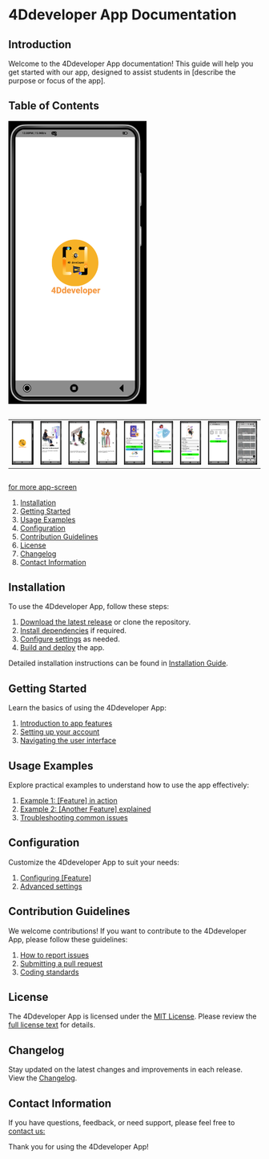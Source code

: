 # 4Ddeveloper App Documentation

## Introduction

Welcome to the 4Ddeveloper App documentation! This guide will help you get started with our app, designed to assist students in [describe the purpose or focus of the app].

## Table of Contents

![this our image](docs/images/Mobile-screen-page/1_Loading.png)

<div style="overflow-x: auto ; ">
  <table>
    <tr>
      <td><img src="docs/images/Mobile-screen-page/1_Loading.png" alt="Image 1" style="max-width: 100%; height: auto;"></td>
      <td><img src="docs/images/Mobile-screen-page/2_OnBoarding_screen1.png" alt="Image 2" style="max-width: 100%; height: auto;"></td>
      <td><img src="docs/images/Mobile-screen-page/3_OnBoarding_screen2.png" alt="Image 2" style="max-width: 100%; height: auto;"></td>
      <td><img src="docs/images/Mobile-screen-page/4_OnBoarding_screen3.png" alt="Image 2" style="max-width: 100%; height: auto;"></td>
      <td><img src="docs/images/Mobile-screen-page/5_SignUp_Screen.png" alt="Image 2" style="max-width: 100%; height: auto;"></td>
      <td><img src="docs/images/Mobile-screen-page/6_Forget_password.png" alt="Image 2" style="max-width: 100%; height: auto;"></td>
     <td><img src="docs/images/Mobile-screen-page/7_AccountCreate-screen.png" alt="Image 2" style="max-width: 100%; height: auto;"></td>
     <td><img src="docs/images/Mobile-screen-page/8_OTP-screen.png" alt="Image 2" style="max-width: 100%; height: auto;"></td>
     <td><img src="docs/images/Mobile-screen-page/9_Home-screen.png" alt="Image 2" style="max-width: 100%; height: auto;"></td>

  </table>
</div>

[for more app-screen](docs/images/Mobile-screen-page/developer-image-info.md)

1. [Installation](#installation)
2. [Getting Started](#getting-started)
3. [Usage Examples](#usage-examples)
4. [Configuration](#configuration)
5. [Contribution Guidelines](#contribution-guidelines)
6. [License](#license)
7. [Changelog](#changelog)
8. [Contact Information](#contact-information)

## Installation

To use the 4Ddeveloper App, follow these steps:

1. [Download the latest release](#) or clone the repository.
2. [Install dependencies](#) if required.
3. [Configure settings](#) as needed.
4. [Build and deploy](#) the app.

Detailed installation instructions can be found in [Installation Guide](docs/installation/README.md).

## Getting Started

Learn the basics of using the 4Ddeveloper App:

1. [Introduction to app features](docs/getting-started/introduction.md)
2. [Setting up your account](docs/getting-started/account-setup.md)
3. [Navigating the user interface](docs/getting-started/ui-navigation.md)

## Usage Examples

Explore practical examples to understand how to use the app effectively:

1. [Example 1: [Feature] in action](docs/examples/example1.md)
2. [Example 2: [Another Feature] explained](docs/examples/example2.md)
3. [Troubleshooting common issues](docs/examples/troubleshooting.md)

## Configuration

Customize the 4Ddeveloper App to suit your needs:

1. [Configuring [Feature]](docs/configuration/feature-configuration.md)
2. [Advanced settings](docs/configuration/advanced-settings.md)

## Contribution Guidelines

We welcome contributions! If you want to contribute to the 4Ddeveloper App, please follow these guidelines:

1. [How to report issues](docs/contribution-guidelines/reporting-issues.md)
2. [Submitting a pull request](docs/contribution-guidelines/pull-requests.md)
3. [Coding standards](docs/contribution-guidelines/coding-standards.md)

## License

The 4Ddeveloper App is licensed under the [MIT License](docs/license/LICENSE). Please review the [full license text](docs/license/LICENSE) for details.

## Changelog

Stay updated on the latest changes and improvements in each release. View the [Changelog](docs/changelog/CHANGELOG.md).

## Contact Information

If you have questions, feedback, or need support, please feel free to [contact us:](docs/contact-information/README.md)

Thank you for using the 4Ddeveloper App!
